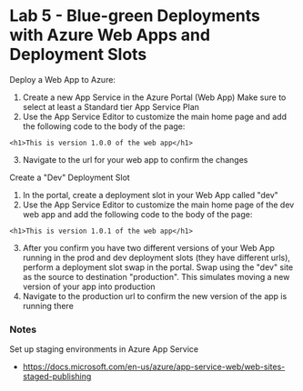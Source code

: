# Lab 5 - Blue-green Deployments with Azure Web Apps and Deployment Slots

Deploy a Web App to Azure:

1. Create a new App Service in the Azure Portal (Web App) Make sure to select at least a Standard tier App Service Plan
2. Use the App Service Editor to customize the main home page and add the following code to the body of the page:
```
<h1>This is version 1.0.0 of the web app</h1>
```
3. Navigate to the url for your web app to confirm the changes

Create a "Dev" Deployment Slot

1. In the portal, create a deployment slot in your Web App called "dev"
2. Use the App Service Editor to customize the main home page of the dev web app and add the following code to the body of the page:
```
<h1>This is version 1.0.1 of the web app</h1>
```
3. After you confirm you have two different versions of your Web App running in the prod and dev deployment slots (they have different urls), perform a deployment slot swap in the portal.  Swap using the "dev" site as the source to destination "production". This simulates moving a new version of your app into production
4. Navigate to the production url to confirm the new version of the app is running there

### Notes

Set up staging environments in Azure App Service
* https://docs.microsoft.com/en-us/azure/app-service-web/web-sites-staged-publishing


